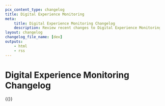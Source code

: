 ```yaml
---
pcx_content_type: changelog
title: Digital Experience Monitoring
meta:
    title: Digital Experience Monitoring Changelog
    description: Review recent changes to Digital Experience Monitoring.
layout: changelog
changelog_file_name: [dex]
outputs:
    - html
    - rss
---
```


# Digital Experience Monitoring Changelog

<!-- All changelog entries live in /data/changelogs/dex.yaml. For more details, refer to https://developers.cloudflare.com/style-guide/documentation-content-strategy/content-types/changelog/#yaml-file -->

{{<product-changelog>}}